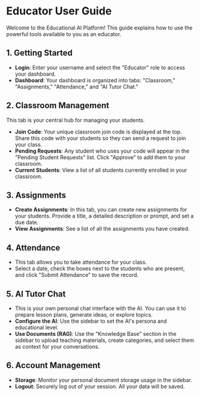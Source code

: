 # Educator User Guide

Welcome to the Educational AI Platform! This guide explains how to use the powerful tools available to you as an educator.

## 1. Getting Started
- **Login**: Enter your username and select the "Educator" role to access your dashboard.
- **Dashboard**: Your dashboard is organized into tabs: "Classroom," "Assignments," "Attendance," and "AI Tutor Chat."

## 2. Classroom Management
This tab is your central hub for managing your students.
- **Join Code**: Your unique classroom join code is displayed at the top. Share this code with your students so they can send a request to join your class.
- **Pending Requests**: Any student who uses your code will appear in the "Pending Student Requests" list. Click "Approve" to add them to your classroom.
- **Current Students**: View a list of all students currently enrolled in your classroom.

## 3. Assignments
- **Create Assignments**: In this tab, you can create new assignments for your students. Provide a title, a detailed description or prompt, and set a due date.
- **View Assignments**: See a list of all the assignments you have created.

## 4. Attendance
- This tab allows you to take attendance for your class.
- Select a date, check the boxes next to the students who are present, and click "Submit Attendance" to save the record.

## 5. AI Tutor Chat
- This is your own personal chat interface with the AI. You can use it to prepare lesson plans, generate ideas, or explore topics.
- **Configure the AI**: Use the sidebar to set the AI's persona and educational level.
- **Use Documents (RAG)**: Use the "Knowledge Base" section in the sidebar to upload teaching materials, create categories, and select them as context for your conversations.

## 6. Account Management
- **Storage**: Monitor your personal document storage usage in the sidebar.
- **Logout**: Securely log out of your session. All your data will be saved.
